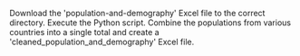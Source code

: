 Download the 'population-and-demography' Excel file to the correct directory.
Execute the Python script.
Combine the populations from various countries into a single total and create a 'cleaned_population_and_demography' Excel file.
